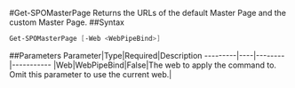 #Get-SPOMasterPage
Returns the URLs of the default Master Page and the custom Master Page.
##Syntax
```powershell
Get-SPOMasterPage [-Web <WebPipeBind>]
```


##Parameters
Parameter|Type|Required|Description
---------|----|--------|-----------
|Web|WebPipeBind|False|The web to apply the command to. Omit this parameter to use the current web.|
